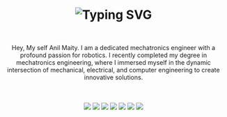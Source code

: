 
[//]: # (&nbsp;<div align="center">)

[//]: # ( [![Spotify]&#40;https://novatorem-mauve-eight.vercel.app/api/spotify&#41;]&#40;https://open.spotify.com/user/efy24019eie30q86b3mplxoju&#41;)

[//]: # (</div>)
<h1 align="center"><img src="https://readme-typing-svg.demolab.com?font=Fira+Code&pause=1000&color=F7C404&center=true&vCenter=true&width=435&lines=Hey%2C+Nice+to+meet+you!" alt="Typing SVG" /></h1>
<p align="center" style="margin-top: 50px;">Hey, My self Anil Maity.  I am a dedicated mechatronics engineer with a profound passion for robotics. I recently completed my degree in mechatronics engineering, where I immersed myself in the dynamic intersection of mechanical, electrical, and computer engineering to create innovative solutions. 
<p align="center" style="margin-top: 50px;">

<div align="center" style="margin-top: 50px;">
  <img src="https://img.shields.io/badge/React-06B0DB?style=for-the-badge&logo=react&logoColor=white&labelColor=101010"/>
  <img src="https://img.shields.io/badge/Python-52A736?style=for-the-badge&logo=python&logoColor=white&labelColor=101010"/>
  <img src="https://img.shields.io/badge/C++-764ABC?style=for-the-badge&logo=c&logoColor=white&labelColor=101010"/>
  <img src="https://img.shields.io/badge/Fusion360-FB952C?style=for-the-badge&logo=Autodesk&logoColor=white&labelColor=101010"/>
  <img src="https://img.shields.io/badge/Django-52A736?style=for-the-badge&logo=django&logoColor=white&labelColor=101010"/>
  <img src="https://img.shields.io/badge/Figma-ff5349?style=for-the-badge&logo=figma&logoColor=white&labelColor=101010"/>
  <img src="https://img.shields.io/badge/Unity-white?style=for-the-badge&logo=unity&logoColor=white&labelColor=101010"/>

</div>

[//]: # (<h2 align="center" style="margin-top: 50px;">Status</h2>)

[//]: # (<p align="center">)

[//]: # (<img style="margin-top: 10px;" src="https://github-readme-stats.vercel.app/api?username=yashsoni23&show_icons=true&count_private=true&theme=gruvbox&hide_border=false&bg_color=050810"/>)

[//]: # (</p>)

